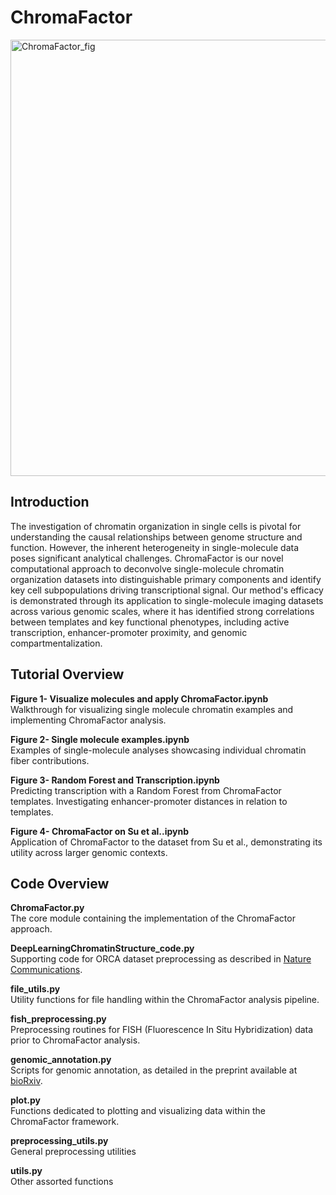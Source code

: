 # ChromaFactor

<img width="698" alt="ChromaFactor_fig" src="https://github.com/lgunsalus/ChromaFactor/assets/11052222/6cca0b8c-d111-4397-8168-031b9732dd86">

## Introduction
The investigation of chromatin organization in single cells is pivotal for understanding the causal relationships between genome structure and function. However, the inherent heterogeneity in single-molecule data poses significant analytical challenges. ChromaFactor is our novel computational approach to deconvolve single-molecule chromatin organization datasets into distinguishable primary components and identify key cell subpopulations driving transcriptional signal. Our method's efficacy is demonstrated through its application to single-molecule imaging datasets across various genomic scales, where it has identified strong correlations between templates and key functional phenotypes, including active transcription, enhancer-promoter proximity, and genomic compartmentalization.

## Tutorial Overview

**Figure 1- Visualize molecules and apply ChromaFactor.ipynb**  
Walkthrough for visualizing single molecule chromatin examples and implementing ChromaFactor analysis.

**Figure 2- Single molecule examples.ipynb**  
Examples of single-molecule analyses showcasing individual chromatin fiber contributions.

**Figure 3- Random Forest and Transcription.ipynb**  
Predicting transcription with a Random Forest from ChromaFactor templates. Investigating enhancer-promoter distances in relation to templates.

**Figure 4- ChromaFactor on Su et al..ipynb**  
Application of ChromaFactor to the dataset from Su et al., demonstrating its utility across larger genomic contexts.

## Code Overview

**ChromaFactor.py**  
The core module containing the implementation of the ChromaFactor approach.

**DeepLearningChromatinStructure_code.py**  
Supporting code for ORCA dataset preprocessing as described in [Nature Communications](doi.org/10.1038/s41467-021-23831-4).

**file_utils.py**  
Utility functions for file handling within the ChromaFactor analysis pipeline.

**fish_preprocessing.py**  
Preprocessing routines for FISH (Fluorescence In Situ Hybridization) data prior to ChromaFactor analysis.

**genomic_annotation.py**  
Scripts for genomic annotation, as detailed in the preprint available at [bioRxiv](https://doi.org/10.1101/2023.04.04.535480).

**plot.py**  
Functions dedicated to plotting and visualizing data within the ChromaFactor framework.

**preprocessing_utils.py**  
General preprocessing utilities

**utils.py**  
Other assorted functions

